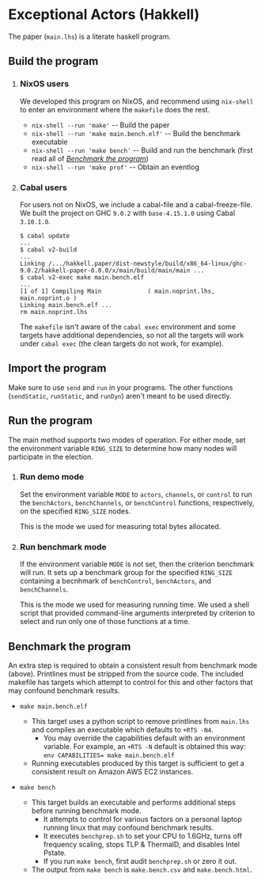 # Exceptional Actors (Hakkell)

The paper (`main.lhs`) is a literate haskell program.



## Build the program

1. ### NixOS users

   We developed this program on NixOS, and recommend using `nix-shell`
   to enter an environment where the `makefile` does the rest.

   * `nix-shell --run 'make'` -- Build the paper
   * `nix-shell --run 'make main.bench.elf'` -- Build the benchmark executable
   * `nix-shell --run 'make bench'` -- Build and run the benchmark (first read all of [*Benchmark the program*](#benchmark-the-program))
   * `nix-shell --run 'make prof'` -- Obtain an eventlog

1. ### Cabal users

   For users not on NixOS, we include a cabal-file and a cabal-freeze-file.
   We built the project on GHC `9.0.2` with `base-4.15.1.0` using Cabal `3.10.1.0`.

   ```sh-session
   $ cabal update
   ...
   $ cabal v2-build
   ...
   Linking /.../hakkell.paper/dist-newstyle/build/x86_64-linux/ghc-9.0.2/hakkell-paper-0.0.0/x/main/build/main/main ...
   $ cabal v2-exec make main.bench.elf
   ...
   [1 of 1] Compiling Main             ( main.noprint.lhs, main.noprint.o )
   Linking main.bench.elf ...
   rm main.noprint.lhs
   ```

   The `makefile` isn't aware of the `cabal exec` environment
   and some targets have additional dependencies,
   so not all the targets will work under `cabal exec`
   (the clean targets do not work, for example).



## Import the program

Make sure to use `send` and `run` in your programs. The other functions
(`sendStatic`, `runStatic`, and `runDyn`) aren't meant to be used directly.



## Run the program

The main method supports two modes of operation.
For either mode, set the environment variable `RING_SIZE`
to determine how many nodes will participate in the election.

1. ### Run demo mode

   Set the environment variable `MODE` to `actors`, `channels`, or `control`
   to run the `benchActors`, `benchChannels`, or `benchControl`
   functions, respectively, on the specified `RING_SIZE` nodes.

   This is the mode we used for measuring total bytes allocated.

1. ### Run benchmark mode

   If the environment variable `MODE` is not set,
   then the criterion benchmark will run.
   It sets up a benchmark group for the specified `RING_SIZE`
   containing a becnhmark of `benchControl`, `benchActors`, and `benchChannels`.

   This is the mode we used for measuring running time.
   We used a shell script that provided command-line arguments interpreted
   by criterion to select and run only one of those functions at a time.



## Benchmark the program

An extra step is required to obtain a consistent result from benchmark mode
(above).
Printlines must be stripped from the source code.
The included makefile has targets which attempt to control
for this and other factors that may confound benchmark results.

* `make main.bench.elf`

  * This target uses a python script to remove printlines from `main.lhs` and
    compiles an executable which defaults to `+RTS -N4`.
    * You may override the capabilities default with an environment variable.
      For example, an `+RTS -N` default is obtained this way:  
      `env CAPABILITIES= make main.bench.elf`
  * Running executables produced by this target is sufficient to get a
    consistent result on Amazon AWS EC2 instances.

* `make bench`

  * This target builds an executable and performs additional steps before
    running benchmark mode.
    * It attempts to control for various factors on a personal laptop running
      linux that may confound benchmark results.
    * It executes `benchprep.sh` to set your CPU to 1.6GHz,
      turns off frequency scaling, stops TLP & ThermalD, and disables Intel Pstate.
    * If you run `make bench`, first audit `benchprep.sh` or zero it out.
  * The output from `make bench` is `make.bench.csv` and `make.bench.html`.
